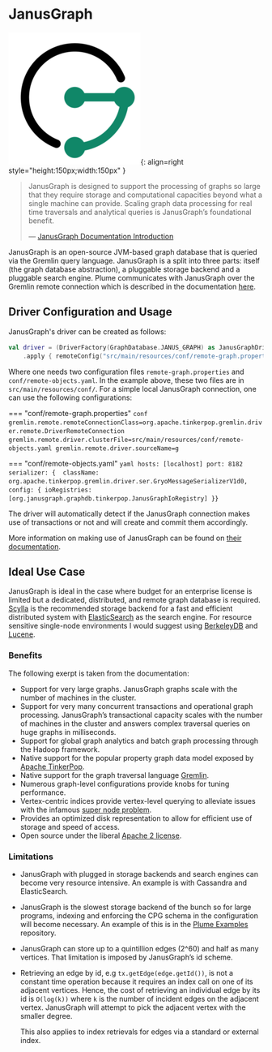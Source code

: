 # JanusGraph

![JanusGraph Logo](../assets/images/databases/janusgraph.png){: align=right style="height:150px;width:150px" }

> JanusGraph is designed to support the processing of graphs so large that they require storage and computational capacities beyond what a single machine can provide. Scaling graph data processing for real time traversals and analytical queries is JanusGraph’s foundational benefit.
>
>  —  [JanusGraph Documentation Introduction](https://docs.janusgraph.org/)

JanusGraph is an open-source JVM-based graph database that is queried via the Gremlin query language. JanusGraph is a split into three parts: itself (the graph database abstraction), a pluggable storage backend and a pluggable search engine. Plume communicates with JanusGraph over the Gremlin remote connection which is described in the documentation [here](https://docs.janusgraph.org/connecting/java/).

## Driver Configuration and Usage

JanusGraph's driver can be created as follows:
```kotlin
val driver = (DriverFactory(GraphDatabase.JANUS_GRAPH) as JanusGraphDriver)
    .apply { remoteConfig("src/main/resources/conf/remote-graph.properties").connect() }
```

Where one needs two configuration files `remote-graph.properties` and `conf/remote-objects.yaml`. In the example above, these two files are in `src/main/resources/conf/`. For a simple local JanusGraph connection, one can use the following configurations:

=== "conf/remote-graph.properties"
    ```conf
    gremlin.remote.remoteConnectionClass=org.apache.tinkerpop.gremlin.driver.remote.DriverRemoteConnection
    gremlin.remote.driver.clusterFile=src/main/resources/conf/remote-objects.yaml
    gremlin.remote.driver.sourceName=g
    ```

=== "conf/remote-objects.yaml"
    ```yaml
    hosts: [localhost]
    port: 8182
    serializer: { 
        className: org.apache.tinkerpop.gremlin.driver.ser.GryoMessageSerializerV1d0,
        config: { ioRegistries: [org.janusgraph.graphdb.tinkerpop.JanusGraphIoRegistry] }}
    ```

The driver will automatically detect if the JanusGraph connection makes use of transactions or not and will create and commit them accordingly.

More information on making use of JanusGraph can be found on [their documentation](https://docs.janusgraph.org/).

## Ideal Use Case

JanusGraph is ideal in the case where budget for an enterprise license is limited but a dedicated, distributed, and remote graph database is required.
[Scylla](https://www.scylladb.com/) is the recommended storage backend for a fast and efficient distributed system with [ElasticSearch](https://www.elastic.co/) as the search engine. For resource sensitive single-node environments I would suggest using [BerkeleyDB](https://www.oracle.com/technetwork/database/berkeleydb/overview/index-093405.html) and [Lucene](https://lucene.apache.org/).

### Benefits

The following exerpt is taken from the documentation:

- Support for very large graphs. JanusGraph graphs scale with the number of machines in the cluster.
- Support for very many concurrent transactions and operational graph processing. JanusGraph’s transactional capacity scales with the number of machines in the cluster and answers complex traversal queries on huge graphs in milliseconds.
- Support for global graph analytics and batch graph processing through the Hadoop framework.
- Native support for the popular property graph data model exposed by [Apache TinkerPop](https://tinkerpop.apache.org/).
- Native support for the graph traversal language [Gremlin](https://tinkerpop.apache.org/gremlin.html).
- Numerous graph-level configurations provide knobs for tuning performance.
- Vertex-centric indices provide vertex-level querying to alleviate issues with the infamous [super node problem](http://thinkaurelius.com/2012/10/25/a-solution-to-the-supernode-problem/).
- Provides an optimized disk representation to allow for efficient use of storage and speed of access.
- Open source under the liberal [Apache 2 license](https://en.wikipedia.org/wiki/Apache_License).

### Limitations

- JanusGraph with plugged in storage backends and search engines can become very resource intensive. An example is with Cassandra and ElasticSearch.
- JanusGraph is the slowest storage backend of the bunch so for large programs, indexing and enforcing the CPG schema in the configuration will become necessary. An example of this is in the [Plume Examples](https://github.com/plume-oss/plume-examples) repository.
- JanusGraph can store up to a quintillion edges (2^60) and half as many vertices. That limitation is imposed by JanusGraph’s id scheme.
- Retrieving an edge by id, e.g `tx.getEdge(edge.getId())`, is not a constant time operation because it requires an index call on one of its adjacent vertices. Hence, the cost of retrieving an individual edge by its id is `O(log(k))` where `k` is the number of incident edges on the adjacent vertex. JanusGraph will attempt to pick the adjacent vertex with the smaller degree.

    This also applies to index retrievals for edges via a standard or external index.